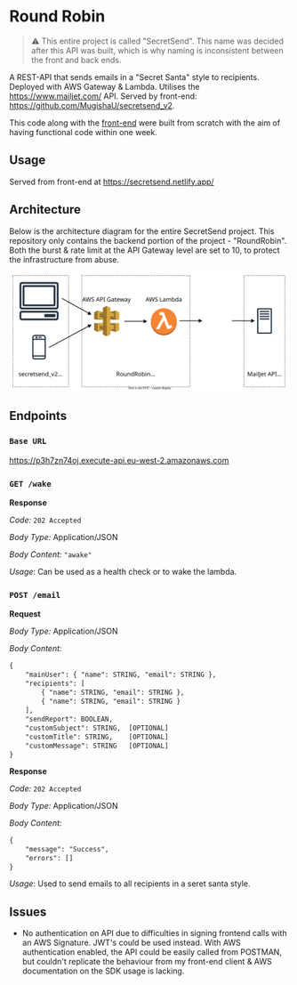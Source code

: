 # Round Robin

> :warning: This entire project is called "SecretSend". This name was decided after this API was built, which is why naming is inconsistent between the front and back ends.

A REST-API that sends emails in a "Secret Santa" style to recipients. Deployed with AWS Gateway & Lambda. Utilises the https://www.mailjet.com/ API. Served by front-end: https://github.com/MugishaU/secretsend_v2.

This code along with the [front-end](https://github.com/MugishaU/secretsend_v2) were built from scratch with the aim of having functional code within one week.

## Usage

Served from front-end at https://secretsend.netlify.app/

## Architecture

Below is the architecture diagram for the entire SecretSend project. This repository only contains the backend portion of the project - "RoundRobin".
Both the burst & rate limit at the API Gateway level are set to 10, to protect the infrastructure from abuse.

<img src="architecture.svg" alt="architecture diagram">

## Endpoints

### `Base URL`

https://p3h7zn74oj.execute-api.eu-west-2.amazonaws.com

### `GET /wake`

**Response**

_Code:_ `202 Accepted`

_Body Type:_ Application/JSON

_Body Content:_ `"awake"`

_Usage_: Can be used as a health check or to wake the lambda.

### `POST /email`

**Request**

_Body Type:_ Application/JSON

_Body Content:_

    {
        "mainUser": { "name": STRING, "email": STRING },
        "recipients": [
            { "name": STRING, "email": STRING },
            { "name": STRING, "email": STRING }
        ],
        "sendReport": BOOLEAN,
        "customSubject": STRING,  [OPTIONAL]
        "customTitle": STRING,    [OPTIONAL]
        "customMessage": STRING   [OPTIONAL]
    }

**Response**

_Code:_ `202 Accepted`

_Body Type:_ Application/JSON

_Body Content:_

    {
        "message": "Success",
        "errors": []
    }

_Usage_: Used to send emails to all recipients in a seret santa style.

## Issues

- No authentication on API due to difficulties in signing frontend calls with an AWS Signature. JWT's could be used instead. With AWS authentication enabled, the API could be easily called from POSTMAN, but couldn't replicate the behaviour from my front-end client & AWS documentation on the SDK usage is lacking.
